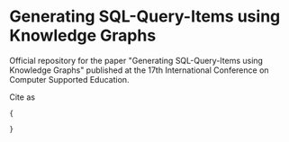 # Generating SQL-Query-Items using Knowledge Graphs

Official repository for the paper "Generating SQL-Query-Items using Knowledge Graphs" published at the 17th International Conference on Computer Supported Education.

Cite as
```
{
  
}
```

